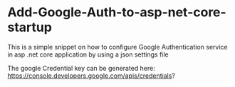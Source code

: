 # Add-Google-Auth-to-asp-net-core-startup

This is a simple snippet on how to configure Google Authentication service in asp .net core application by using a json settings file

The google Credential key can be generated here: https://console.developers.google.com/apis/credentials?
